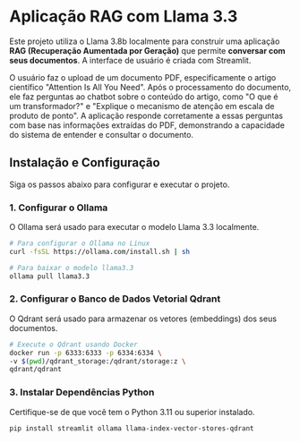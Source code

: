 
# Aplicação RAG com Llama 3.3

Este projeto utiliza o Llama 3.8b localmente para construir uma aplicação **RAG (Recuperação Aumentada por Geração)** que permite **conversar com seus documentos**. A interface de usuário é criada com Streamlit.

 O usuário faz o upload de um documento PDF, especificamente o artigo científico "Attention Is All You Need". Após o processamento do documento, ele faz perguntas ao chatbot sobre o conteúdo do artigo, como "O que é um transformador?" e "Explique o mecanismo de atenção em escala de produto de ponto". A aplicação responde corretamente a essas perguntas com base nas informações extraídas do PDF, demonstrando a capacidade do sistema de entender e consultar o documento.

## Instalação e Configuração

Siga os passos abaixo para configurar e executar o projeto.

### 1\. Configurar o Ollama

O Ollama será usado para executar o modelo Llama 3.3 localmente.

```bash
# Para configurar o Ollama no Linux
curl -fsSL https://ollama.com/install.sh | sh

# Para baixar o modelo llama3.3
ollama pull llama3.3 
```

### 2\. Configurar o Banco de Dados Vetorial Qdrant

O Qdrant será usado para armazenar os vetores (embeddings) dos seus documentos.

```bash
# Execute o Qdrant usando Docker
docker run -p 6333:6333 -p 6334:6334 \
-v $(pwd)/qdrant_storage:/qdrant/storage:z \
qdrant/qdrant
```

### 3\. Instalar Dependências Python

Certifique-se de que você tem o Python 3.11 ou superior instalado.

```bash
pip install streamlit ollama llama-index-vector-stores-qdrant
```
